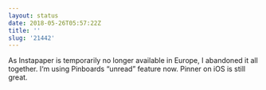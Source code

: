 ```yaml
---
layout: status
date: 2018-05-26T05:57:22Z
title: ''
slug: '21442'
---
```

As Instapaper is temporarily no longer available in Europe, I abandoned it all together. I‘m using Pinboards “unread” feature now. Pinner on iOS is still great.
